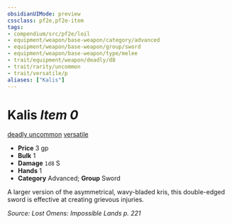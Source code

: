 ```yaml
---
obsidianUIMode: preview
cssclass: pf2e,pf2e-item
tags:
- compendium/src/pf2e/loil
- equipment/weapon/base-weapon/category/advanced
- equipment/weapon/base-weapon/group/sword
- equipment/weapon/base-weapon/type/melee
- trait/equipment/weapon/deadly/d8
- trait/rarity/uncommon
- trait/versatile/p
aliases: ["Kalis"]
---
```

# Kalis *Item 0*  
[deadly <d8>](deadly.md)  [uncommon](uncommon.md)  [versatile <P>](versatile.md)  

- **Price** 3 gp
- **Bulk** 1
- **Damage** `1d8` S
- **Hands** 1
- **Category** Advanced; **Group** Sword 

A larger version of the asymmetrical, wavy-bladed kris, this double-edged sword is effective at creating grievous injuries.

*Source: Lost Omens: Impossible Lands p. 221*
